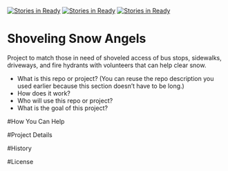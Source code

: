 [![Stories in Ready](https://badge.waffle.io/friendlycode/shoveling-snow-angels.png?label=ready&title=Ready)](https://waffle.io/friendlycode/shoveling-snow-angels)
[![Stories in Ready](https://badge.waffle.io/friendlycode/shoveling-snow-angels.png?label=ready&title=Ready)](https://waffle.io/friendlycode/shoveling-snow-angels)
[![Stories in Ready](https://badge.waffle.io/Allen616/shoveling-snow-angels.png?label=ready&title=Ready)](https://waffle.io/Allen616/shoveling-snow-angels)
# Shoveling Snow Angels
Project to match those in need of shoveled access of bus stops, sidewalks, driveways, and fire hydrants with volunteers that can help clear snow.

- What is this repo or project? (You can reuse the repo description you used earlier because this section doesn’t have to be long.)
- How does it work?
- Who will use this repo or project?
- What is the goal of this project?

#How You Can Help

#Project Details

#History

#License


